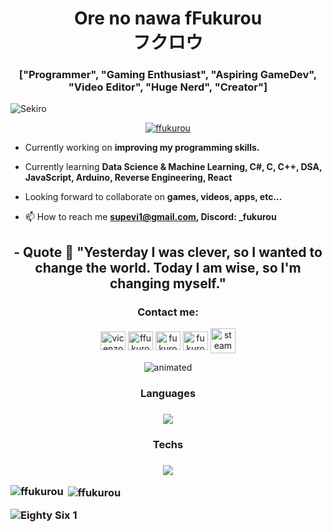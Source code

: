<h1 align="center">Ore no nawa fFukurou <br/> フクロウ </h1>
<h3 align="center">["Programmer", "Gaming Enthusiast", "Aspiring GameDev", "Video Editor", "Huge Nerd", "Creator"]</h3>

![Sekiro](https://github.com/user-attachments/assets/e5ea36f0-9df5-4f5a-9f88-ca2fb7a2c14b)





<p align="center"> <a href="https://github.com/ryo-ma/github-profile-trophy"><img src="https://github-profile-trophy.vercel.app/?username=ffukurou&theme=juicyfresh&margin-w=5&no-frame=true&no-bg=true" alt="ffukurou" /></a> </p>

- Currently working on **improving my programming skills.**

- Currently learning **Data Science & Machine Learning, C#, C, C++, DSA, JavaScript, Arduino, Reverse Engineering, React**

- Looking forward to collaborate on **games, videos, apps, etc...**

- 📫 How to reach me **supevi1@gmail.com, Discord: _fukurou**

<h2 align="center"> - Quote 📜 "Yesterday I was clever, so I wanted to change the world. Today I am wise, so I'm changing myself." </h2>




<h3 align="center">Contact me:</h3>
<p align="center">
<a href="https://www.linkedin.com/in/vicenzo-massao-de-oliveira-2a8b35109/" target="blank"><img align="center" src="https://raw.githubusercontent.com/rahuldkjain/github-profile-readme-generator/master/src/images/icons/Social/linked-in-alt.svg" alt="vicenzo massao de oliveira" height="30" width="40" /></a>
<a href="https://instagram.com/ffukurou_" target="blank"><img align="center" src="https://raw.githubusercontent.com/rahuldkjain/github-profile-readme-generator/master/src/images/icons/Social/instagram.svg" alt="ffukurou_" height="30" width="40" /></a>
<a href="https://www.youtube.com/@FukurouYGR" target="blank"><img align="center" src="https://raw.githubusercontent.com/rahuldkjain/github-profile-readme-generator/master/src/images/icons/Social/youtube.svg" alt="fukurou" height="30" width="40" /></a>
<a href="https://www.youtube.com/@fukuroug5904" target="blank"><img align="center" src="https://raw.githubusercontent.com/rahuldkjain/github-profile-readme-generator/master/src/images/icons/Social/youtube.svg" alt="fukurou" height="30" width="40" /></a>
<a href="https://steamcommunity.com/id/Fukuroou/" target="_blank"><img align="center" src="https://github.com/user-attachments/assets/8932ec90-3198-4e32-ba09-e527065fdb72" alt="steam logo" height="40" width="40" /></a>
</p>

<p align="center">
  <img src="https://github.com/user-attachments/assets/75f05c74-7d9e-4444-8b9e-e75d3d04a837" alt="animated" />
</p>

<h3 align="center"> Languages <h3/>
<p align="center">
  <a href="https://skillicons.dev">
    <img src="https://skillicons.dev/icons?i=c,cs,cpp,py,java,js,ts" />
  </a>
</p>

<h3 align="center"> Techs <h3/>
<p align="center">
  <a href="https://skillicons.dev">
    <img src="https://skillicons.dev/icons?i=ps,pr,ae,unity,anaconda,sklearn,tensorflow,fastapi,flask,selenium,nodejs,react,vite,git,idea,dotnet,arduino,discord&perline=9" />
  </a>
</p>

<p><img align="left" src="https://github-readme-stats.vercel.app/api/top-langs?username=ffukurou&show_icons=true&theme=transparent&locale=en&hide=jupyter%20notebook,html,css,scss&langs_count=10&layout=donut-vertical" alt="ffukurou" /></p>

<p>&nbsp;<img align="center" src="https://github-readme-stats.vercel.app/api?username=ffukurou&show_icons=true&theme=transparent&locale=en&hide=jupyter%20notebook,html,css,scss&langs_count=10&rank_icon=github" alt="ffukurou" /></p>

![Eighty Six 1](https://github.com/user-attachments/assets/fd9eb5f0-33b3-4ee2-a33a-813143235f75)
